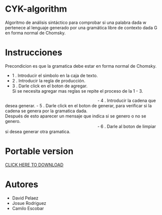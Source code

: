 # CYK-algorithm
Algoritmo de análisis sintáctico para comprobar si una palabra dada w pertenece al lenguaje generado por una gramática libre de contexto dada G en forma normal de Chomsky.
<img resources="/CYK-algorithm/resources/img1.png" width = 600>
# Instrucciones
Precondicion es que la gramatica debe estar en forma normal de Chomsky.
- 1 . Introducir el simbolo en la caja de texto.
- 2 . Introducir la regla de producción.
- 3 . Darle click en el boton de agregar. 
<br>Si se necesita agregar mas reglas se repite el proceso de la 1 - 3.
<img resources="/CYK-algorithm/resources/123Intru.png" width = 300>
- 4 . Introducir la cadena que desea generar.
- 5 . Darle click en el boton de generar, para verificar si la cadena se genera por la gramatica dada.
<img resources="/CYK-algorithm/resources/cadenaYgenerar.png" width = 300>
<br>Después de esto aparecer un mensaje que indica si se genero o no se genero.
<img resources="/CYK-algorithm/resources/NosePudo.png" width = 300>
<img resources="/CYK-algorithm/resources/SisePudo.png" width = 300>
- 6 . Darle al boton de limpiar si desea generar otra gramatica.
<img resources="/CYK-algorithm/resources/Limpiar.png" width = 300>

# Portable version 

[CLICK HERE TO DOWNLOAD]()

# Autores

- David Pelaez
- Josue Rodriguez 
- Camilo Escobar 


